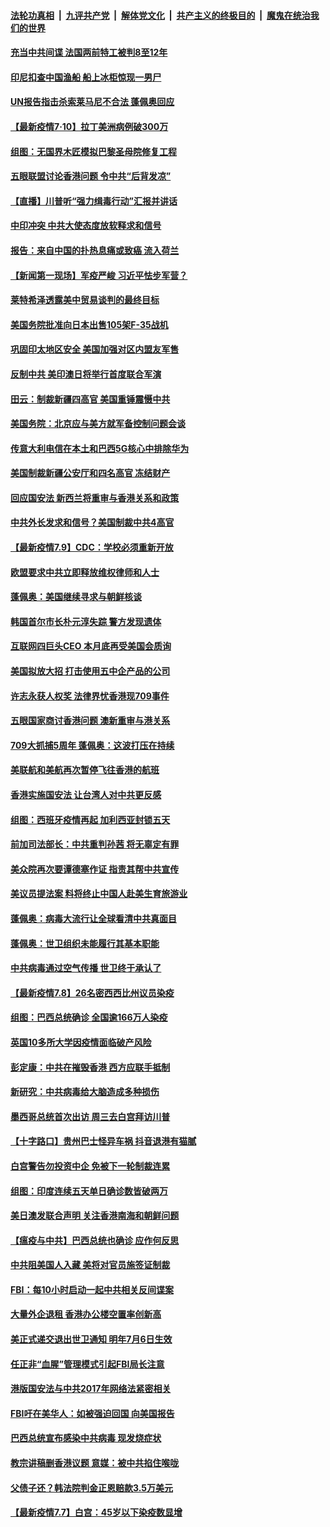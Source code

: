 ####  [法轮功真相](../../../../basic/blob/master/README.md?t=07110731) &nbsp;|&nbsp; [九评共产党](../../../../9ping.md/blob/master/README.md?t=07110731) &nbsp;|&nbsp; [解体党文化](../../../../jtdwh.md/blob/master/README.md?t=07110731)  &nbsp;|&nbsp; [共产主义的终极目的](../../../../gczydzjmd.md/blob/master/README.md?t=07110731) &nbsp;|&nbsp; [魔鬼在统治我们的世界](../../../../mgztzwmdsj.md/blob/master/README.md?t=07110731) 

#### [充当中共间谍 法国两前特工被判8至12年](../pages/nsc418/n12247767.md?t=07110731) 

#### [印尼扣查中国渔船 船上冰柜惊现一男尸](../pages/nsc418/n12247693.md?t=07110731) 

#### [UN报告指击杀索莱马尼不合法 蓬佩奥回应](../pages/nsc418/n12247146.md?t=07110731) 

#### [【最新疫情7·10】拉丁美洲病例破300万](../pages/nsc418/n12245413.md?t=07110731) 

#### [组图：无国界木匠模拟巴黎圣母院修复工程](../pages/nsc418/n12243915.md?t=07110731) 

#### [五眼联盟讨论香港问题 令中共“后背发凉”](../pages/nsc418/n12247326.md?t=07110731) 

#### [【直播】川普听“强力缉毒行动”汇报并讲话](../pages/nsc418/n12247084.md?t=07110731) 

#### [中印冲突 中共大使态度放软释求和信号](../pages/nsc418/n12247210.md?t=07110731) 

#### [报告：来自中国的扑热息痛或致癌 流入荷兰](../pages/nsc418/n12246872.md?t=07110731) 

#### [【新闻第一现场】军疫严峻 习近平怯步军营？](../pages/nsc418/n12245547.md?t=07110731) 

#### [莱特希泽透露美中贸易谈判的最终目标](../pages/nsc418/n12246823.md?t=07110731) 

#### [美国务院批准向日本出售105架F-35战机](../pages/nsc418/n12246608.md?t=07110731) 

#### [巩固印太地区安全 美国加强对区内盟友军售](../pages/nsc418/n12246548.md?t=07110731) 

#### [反制中共 美印澳日将举行首度联合军演](../pages/nsc418/n12246462.md?t=07110731) 

#### [田云：制裁新疆四高官 美国重锤震慑中共](../pages/nsc418/n12246098.md?t=07110731) 

#### [美国务院：北京应与美方就军备控制问题会谈](../pages/nsc418/n12245183.md?t=07110731) 

#### [传意大利电信在本土和巴西5G核心中排除华为](../pages/nsc418/n12244770.md?t=07110731) 

#### [美国制裁新疆公安厅和四名高官 冻结财产](../pages/nsc418/n12244653.md?t=07110731) 

#### [回应国安法 新西兰将重审与香港关系和政策](../pages/nsc418/n12244085.md?t=07110731) 

#### [中共外长发求和信号？美国制裁中共4高官](../pages/nsc418/n12244813.md?t=07110731) 

#### [【最新疫情7.9】CDC：学校必须重新开放](../pages/nsc418/n12242776.md?t=07110731) 

#### [欧盟要求中共立即释放维权律师和人士](../pages/nsc418/n12244421.md?t=07110731) 

#### [蓬佩奥：美国继续寻求与朝鲜核谈](../pages/nsc418/n12244538.md?t=07110731) 

#### [韩国首尔市长朴元淳失踪 警方发现遗体](../pages/nsc418/n12243734.md?t=07110731) 

#### [互联网四巨头CEO 本月底再受美国会质询](../pages/nsc418/n12244283.md?t=07110731) 

#### [美国拟放大招 打击使用五中企产品的公司](../pages/nsc418/n12244402.md?t=07110731) 

#### [许志永获人权奖 法律界忧香港现709事件](../pages/nsc418/n12244380.md?t=07110731) 

#### [五眼国家商讨香港问题 澳新重审与港关系](../pages/nsc418/n12244260.md?t=07110731) 

#### [709大抓捕5周年 蓬佩奥：这波打压在持续](../pages/nsc418/n12243611.md?t=07110731) 

#### [美联航和美航再次暂停飞往香港的航班](../pages/nsc418/n12243607.md?t=07110731) 

#### [香港实施国安法 让台湾人对中共更反感](../pages/nsc418/n12243520.md?t=07110731) 

#### [组图：西班牙疫情再起 加利西亚封锁五天](../pages/nsc418/n12241508.md?t=07110731) 

#### [前加司法部长：中共重判孙茜 将无辜定有罪](../pages/nsc418/n12242297.md?t=07110731) 

#### [美众院再次要谭德塞作证 指责其帮中共宣传](../pages/nsc418/n12242500.md?t=07110731) 

#### [美议员提法案 料将终止中国人赴美生育旅游业](../pages/nsc418/n12242470.md?t=07110731) 

#### [蓬佩奥：病毒大流行让全球看清中共真面目](../pages/nsc418/n12242486.md?t=07110731) 

#### [蓬佩奥：世卫组织未能履行其基本职能](../pages/nsc418/n12242263.md?t=07110731) 

#### [中共病毒通过空气传播 世卫终于承认了](../pages/nsc418/n12241930.md?t=07110731) 

#### [【最新疫情7.8】26名密西西比州议员染疫](../pages/nsc418/n12239975.md?t=07110731) 

#### [组图：巴西总统确诊 全国逾166万人染疫](../pages/nsc418/n12240754.md?t=07110731) 

#### [英国10多所大学因疫情面临破产风险](../pages/nsc418/n12241724.md?t=07110731) 

#### [彭定康：中共在摧毁香港 西方应联手抵制](../pages/nsc418/n12241830.md?t=07110731) 

#### [新研究：中共病毒给大脑造成多种损伤](../pages/nsc418/n12241750.md?t=07110731) 

#### [墨西哥总统首次出访 周三去白宫拜访川普](../pages/nsc418/n12241397.md?t=07110731) 

#### [【十字路口】贵州巴士怪异车祸 抖音退港有猫腻](../pages/nsc418/n12240298.md?t=07110731) 

#### [白宫警告勿投资中企 免被下一轮制裁连累](../pages/nsc418/n12241334.md?t=07110731) 

#### [组图：印度连续五天单日确诊数皆破两万](../pages/nsc418/n12238724.md?t=07110731) 

#### [美日澳发联合声明 关注香港南海和朝鲜问题](../pages/nsc418/n12240998.md?t=07110731) 

#### [【瘟疫与中共】巴西总统也确诊 应作何反思](../pages/nsc418/n12240166.md?t=07110731) 

#### [中共阻美国人入藏 美将对官员施签证制裁](../pages/nsc418/n12240452.md?t=07110731) 

#### [FBI：每10小时启动一起中共相关反间谍案](../pages/nsc418/n12239799.md?t=07110731) 

#### [大量外企退租 香港办公楼空置率创新高](../pages/nsc418/n12240111.md?t=07110731) 

#### [美正式递交退出世卫通知 明年7月6日生效](../pages/nsc418/n12239902.md?t=07110731) 

#### [任正非“血腥”管理模式引起FBI局长注意](../pages/nsc418/n12239966.md?t=07110731) 

#### [港版国安法与中共2017年网络法紧密相关](../pages/nsc418/n12239427.md?t=07110731) 

#### [FBI吁在美华人：如被强迫回国 向美国报告](../pages/nsc418/n12239450.md?t=07110731) 

#### [巴西总统宣布感染中共病毒 现发烧症状](../pages/nsc418/n12239468.md?t=07110731) 

#### [教宗讲稿删香港议题 意媒：被中共掐住喉咙](../pages/nsc418/n12239424.md?t=07110731) 

#### [父债子还？韩法院判金正恩赔款3.5万美元](../pages/nsc418/n12239338.md?t=07110731) 

#### [【最新疫情7.7】白宫：45岁以下染疫数显增](../pages/nsc418/n12237581.md?t=07110731) 


